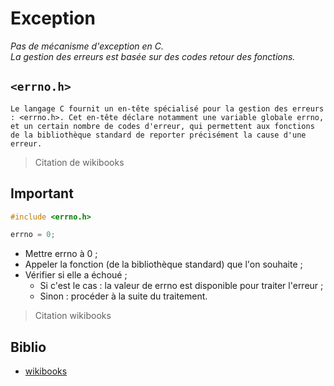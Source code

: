 # Exception

_Pas de mécanisme d'exception en C._ \
_La gestion des erreurs est basée sur des codes retour des fonctions._

## `<errno.h>`

```text
Le langage C fournit un en-tête spécialisé pour la gestion des erreurs : <errno.h>. Cet en-tête déclare notamment une variable globale errno, et un certain nombre de codes d'erreur, qui permettent aux fonctions de la bibliothèque standard de reporter précisément la cause d'une erreur.
```

> Citation de wikibooks

## Important

```c
#include <errno.h>

errno = 0;
```

- Mettre errno à 0 ;
- Appeler la fonction (de la bibliothèque standard) que l'on souhaite ;
- Vérifier si elle a échoué ;
    - Si c'est le cas : la valeur de errno est disponible pour traiter l'erreur ;
    - Sinon : procéder à la suite du traitement.

> Citation wikibooks

## Biblio

- [wikibooks](https://fr.wikibooks.org/wiki/Programmation_C/Erreurs)
